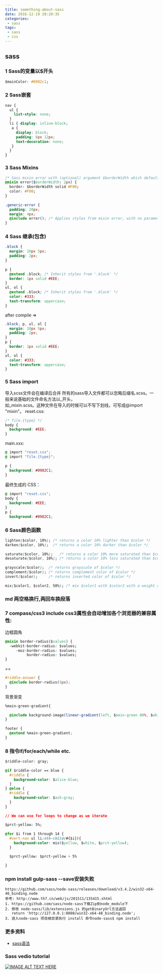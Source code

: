 ```yaml
---
title: something-about-sass
date: 2016-12-19 20:20:35
categories:
 - sass
tags:
 - sass
 - css
---
```

## sass
### 1 Sass的变量以$开头
```css
$mainColor: #0982c1;
```
<!--more-->
### 2 Sass嵌套
```css
nav {
  ul {
    list-style: none;
  }
  li { display: inline-block; 
   a {
     display: block;
     padding: 6px 12px;
     text-decoration: none;
   }
  }
}
```
### 3 Sass Mixins
```css
/* Sass mixin error with (optional) argument $borderWidth which defaults to 2px if not specified */
@mixin error($borderWidth: 2px) {
  border: $borderWidth solid #F00;
  color: #F00;
}
  
.generic-error {
  padding: 20px;
  margin: 4px;
  @include error(); /* Applies styles from mixin error, with no parameters call will apply the default value 2px. */
}
```

### 4 Sass 继承(包含)
```css
.block {
  margin: 10px 5px;
  padding: 2px;
}
  
p {
  @extend .block; /* Inherit styles from '.block' */
  border: 1px solid #EEE;
}
ul, ol {
  @extend .block; /* Inherit styles from '.block' */
  color: #333;
  text-transform: uppercase;
}
```
after compile =>
```css
.block, p, ul, ol {
  margin: 10px 5px;
  padding: 2px;
}
p {
  border: 1px solid #EEE;
}
ul, ol {
  color: #333;
  text-transform: uppercase;
}
```

### 5 Sass import
导入scss文件会在编译后合并
所有的sass导入文件都可以忽略后缀名.scss。一般来说基础的文件命名方法以_开头，  
如_mixin.scss。这种文件在导入的时候可以不写下划线，可写成@import "mixin"。
reset.css:
```css
/* file.{type} */
body {
  background: #EEE;
}
```

main.xxx:
```css
@ import "reset.css";
@ import "file.{type}";
  
p {
  background: #0982C1;
}
```

最终生成的 CSS：
```css
@ import "reset.css";
body {
  background: #EEE;
}
p {
  background: #0982C1;
```
### 6 Sass颜色函数
```css
lighten($color, 10%); /* returns a color 10% lighter than $color */
darken($color, 10%);  /* returns a color 10% darker than $color */
  
saturate($color, 10%);   /* returns a color 10% more saturated than $color */
desaturate($color, 10%); /* returns a color 10% less saturated than $color */
  
grayscale($color);  /* returns grayscale of $color */
complement($color); /* returns complement color of $color */
invert($color);     /* returns inverted color of $color */
  
mix($color1, $color2, 50%); /* mix $color1 with $color2 with a weight of 50% */
```
### md 两空格换行,两回车换段落

### 7 compass/css3 include css3属性会自动增加各个浏览器的兼容属性:
边框圆角
```css
@mixin border-radius($values) {
  -webkit-border-radius: $values;
     -moz-border-radius: $values;
          border-radius: $values;
}
```
==
```css
#riddle-answer {
  @include border-radius(5px);
}
```
背景渐变
```css
%main-green-gradient{
 
  @include background-image(linear-gradient(left, $main-green 80%, $white));
}
 
footer {
  @extend %main-green-gradient;
}
```
### 8 指令if/for/each/while etc.
```css
$riddle-color: gray;
 
@if $riddle-color == blue {
  #riddle {
    background-color: $alice-blue;
  }
} @else {
  #riddle {
    background-color: $ash-gray;
  }
}
 
// We can use for loops to change as we iterate
 
$prct-yellow: 5%;
 
@for $i from 1 through 14 {
  #vert-nav ul li:nth-child(#{$i}){
    background-color: mix($yellow, $white, $prct-yellow);
  }
 
  $prct-yellow: $prct-yellow + 5%
 
}
```
### npm install gulp-sass --save安装失败
```
https://github.com/sass/node-sass/releases/download/v3.4.2/win32-x64-46_binding.node
参考: http://www.th7.cn/web/js/201511/135415.shtml
1. https://github.com/sass/node-sass下载Zip到node_module下
2. 修改 node-sass/lib/extensions.js 的getBinaryUrl方法返回
   return 'http://127.0.0.1:8080/win32-x64-48_binding.node';
3. 进入node-sass 项目根目录执行 install 命令node-sass$ npm install 
```
### 更多资料
 - [sass语法](http://www.w3cplus.com/sassguide/syntax.html)
 
### Sass vedio tutorial

[![IMAGE ALT TEXT HERE](https://i.ytimg.com/vi/wz3kElLbEHE/hqdefault.jpg?custom=true&w=246&h=138&stc=true&jpg444=true&jpgq=90&sp=68&sigh=Y0kBJRz4j1x6OcRl3-jtIKAJHhU)
     ](https://youtu.be/wz3kElLbEHE)